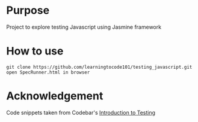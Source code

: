# Purpose
Project to explore testing Javascript using Jasmine framework

# How to use
```
git clone https://github.com/learningtocode101/testing_javascript.git
open SpecRunner.html in browser
```

# Acknowledgement
Code snippets taken from Codebar's [Introduction to Testing](http://codebar.github.io/tutorials/js/lesson7/tutorial.html)
